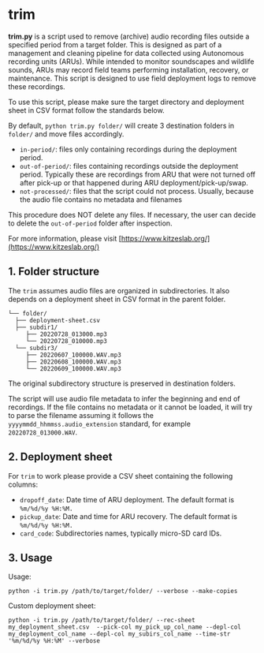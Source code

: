 # trim

**trim.py** is a script used to remove (archive) audio recording files outside a specified period from a target folder. This is designed as part of a management and cleaning pipeline for data collected using Autonomous recording units (ARUs). While intended to monitor soundscapes and wildlife sounds, ARUs may record field teams performing installation, recovery, or maintenance. This script is designed to use field deployment logs to remove these recordings. 

To use this script, please make sure the target directory and deployment sheet in CSV format follow the standards below. 

By default, `python trim.py folder/` will create 3 destination folders in `folder/` and move files accordingly. 

- `in-period/`: files only containing recordings during the deployment period.
- `out-of-period/`:  files containing recordings outside the deployment period. Typically these are recordings from ARU that were not turned off after pick-up or that happened during ARU deployment/pick-up/swap.
- `not-processed/`: files that the script could not process. Usually, because the audio file contains no metadata and filenames 

This procedure does NOT delete any files. If necessary, the user can decide to delete the `out-of-period` folder after inspection. 

For more information, please visit [https://www.kitzeslab.org/](https://www.kitzeslab.org/)

## 1. Folder structure

The `trim` assumes audio files are organized in subdirectories. It also depends on a deployment sheet in CSV format in the parent folder. 

```
└── folder/
  ├── deployment-sheet.csv
  ├── subdir1/
     ├── 20220728_013000.mp3
     └── 20220728_010000.mp3
  └── subdir3/
     ├── 20220607_100000.WAV.mp3
     ├── 20220608_100000.WAV.mp3
     └── 20220609_100000.WAV.mp3
```

The original subdirectory structure is preserved in destination folders. 

The script will use audio file metadata to infer the beginning and end of recordings. If the file contains no metadata or it cannot be loaded, it will try to parse the filename assuming it follows the `yyyymmdd_hhmmss.audio_extension` standard, for example `20220728_013000.WAV`.


## 2. Deployment sheet

For `trim` to work please provide a CSV sheet containing the following columns: 

- `dropoff_date`: Date time of ARU deployment. The default format is `%m/%d/%y %H:%M.`
- `pickup_date`: Date and time for ARU recovery. The default format is `%m/%d/%y %H:%M.`
- `card_code`: Subdirectories names, typically micro-SD card IDs.

## 3. Usage

Usage:
```
python -i trim.py /path/to/target/folder/ --verbose --make-copies
```
Custom deployment sheet:
```
python -i trim.py /path/to/target/folder/ --rec-sheet my_deployment_sheet.csv  --pick-col my_pick_up_col_name --depl-col my_deployment_col_name --depl-col my_subirs_col_name --time-str '%m/%d/%y %H:%M' --verbose
```

